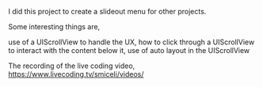 I did this project to create a slideout menu for other projects. 

Some interesting things are, 

use of a UIScrollView to handle the UX, 
how to click through a UIScrollView to interact with the content below it, 
use of auto layout in the UIScrollView 

The recording of the live coding video,
https://www.livecoding.tv/smiceli/videos/

